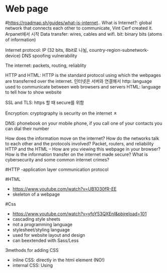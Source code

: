 # Web page
#https://roadmap.sh/guides/what-is-internet..
What is Internet?: global network that connects each other to communicate, Vint Cerf created it. Arpanet에서 시작
Data transfer: wires, cables and wifi.
bit: binary bits (atoms of information)

Internet protocol: IP (32 bits, 8bit로 나뉨, country-region-subnetwork-device)
DNS spoofing vulnerability

The internet: packets, routing, reliablity

HTTP and HTML:
HTTP is the standard protocol using which the webpages are transferred over the internet. 
인터넷은 서버와 연결해서 http: language used to communicate between web browsers and servers
HTML: language to tell how to show website

SSL and TLS: https 할 때 secure를 위함

Encryption: cryptography is security on the internet ㅊ

DNS: phonebook on your mobile phone, if you call one of your contacts you can dial their number

How does the information move on the internet?
How do the networks talk to each other and the protocols involved?
Packet, routers, and reliability
HTTP and the HTML – How are you viewing this webpage in your browser?
How is the information transfer on the internet made secure?
What is cybersecurity and some common internet crimes?





#HTTP
-application layer communication protocol




#HTML
- https://www.youtube.com/watch?v=UB1O30fR-EE
- skeleton of a webpage





#Css 
- https://www.youtube.com/watch?v=yfoY53QXEnI&pbjreload=101
- cascading style sheets
- not a programming language
- stylesheet/styling language
- used for website layout and design
- can beextended with Sass/Less

3methods for adding CSS
- inline CSS: directly in the html element (NO!)
- internal CSS: Using <style> tags in a single document
- external CSS: linking an external .css file



CSS selector
selector { property : vlue } declaration end
a

colors in Css:
- color names
-html5 color names
-hexadecimal
-RGB

red/#00ff00/rgb(0,0,255)

web safe fonts: serif는 끝에 훅

id & class differece?
id is unique, class is reusable, otherwise just use class


Margin and Padding
- padding is between content and margin
































